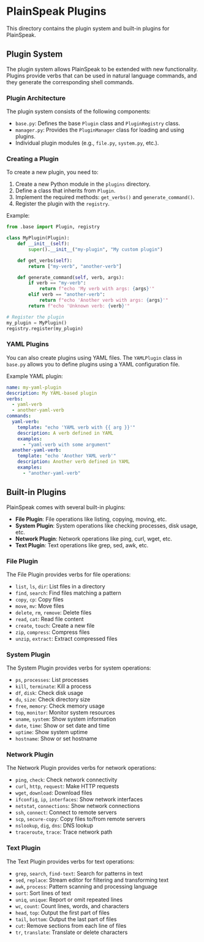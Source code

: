 # PlainSpeak Plugins

This directory contains the plugin system and built-in plugins for PlainSpeak.

## Plugin System

The plugin system allows PlainSpeak to be extended with new functionality. Plugins provide verbs that can be used in natural language commands, and they generate the corresponding shell commands.

### Plugin Architecture

The plugin system consists of the following components:

- `base.py`: Defines the base `Plugin` class and `PluginRegistry` class.
- `manager.py`: Provides the `PluginManager` class for loading and using plugins.
- Individual plugin modules (e.g., `file.py`, `system.py`, etc.).

### Creating a Plugin

To create a new plugin, you need to:

1. Create a new Python module in the `plugins` directory.
2. Define a class that inherits from `Plugin`.
3. Implement the required methods: `get_verbs()` and `generate_command()`.
4. Register the plugin with the `registry`.

Example:

```python
from .base import Plugin, registry

class MyPlugin(Plugin):
    def __init__(self):
        super().__init__("my-plugin", "My custom plugin")

    def get_verbs(self):
        return ["my-verb", "another-verb"]

    def generate_command(self, verb, args):
        if verb == "my-verb":
            return f"echo 'My verb with args: {args}'"
        elif verb == "another-verb":
            return f"echo 'Another verb with args: {args}'"
        return f"echo 'Unknown verb: {verb}'"

# Register the plugin
my_plugin = MyPlugin()
registry.register(my_plugin)
```

### YAML Plugins

You can also create plugins using YAML files. The `YAMLPlugin` class in `base.py` allows you to define plugins using a YAML configuration file.

Example YAML plugin:

```yaml
name: my-yaml-plugin
description: My YAML-based plugin
verbs:
  - yaml-verb
  - another-yaml-verb
commands:
  yaml-verb:
    template: "echo 'YAML verb with {{ arg }}'"
    description: A verb defined in YAML
    examples:
      - "yaml-verb with some argument"
  another-yaml-verb:
    template: "echo 'Another YAML verb'"
    description: Another verb defined in YAML
    examples:
      - "another-yaml-verb"
```

## Built-in Plugins

PlainSpeak comes with several built-in plugins:

- **File Plugin**: File operations like listing, copying, moving, etc.
- **System Plugin**: System operations like checking processes, disk usage, etc.
- **Network Plugin**: Network operations like ping, curl, wget, etc.
- **Text Plugin**: Text operations like grep, sed, awk, etc.

### File Plugin

The File Plugin provides verbs for file operations:

- `list`, `ls`, `dir`: List files in a directory
- `find`, `search`: Find files matching a pattern
- `copy`, `cp`: Copy files
- `move`, `mv`: Move files
- `delete`, `rm`, `remove`: Delete files
- `read`, `cat`: Read file content
- `create`, `touch`: Create a new file
- `zip`, `compress`: Compress files
- `unzip`, `extract`: Extract compressed files

### System Plugin

The System Plugin provides verbs for system operations:

- `ps`, `processes`: List processes
- `kill`, `terminate`: Kill a process
- `df`, `disk`: Check disk usage
- `du`, `size`: Check directory size
- `free`, `memory`: Check memory usage
- `top`, `monitor`: Monitor system resources
- `uname`, `system`: Show system information
- `date`, `time`: Show or set date and time
- `uptime`: Show system uptime
- `hostname`: Show or set hostname

### Network Plugin

The Network Plugin provides verbs for network operations:

- `ping`, `check`: Check network connectivity
- `curl`, `http`, `request`: Make HTTP requests
- `wget`, `download`: Download files
- `ifconfig`, `ip`, `interfaces`: Show network interfaces
- `netstat`, `connections`: Show network connections
- `ssh`, `connect`: Connect to remote servers
- `scp`, `secure-copy`: Copy files to/from remote servers
- `nslookup`, `dig`, `dns`: DNS lookup
- `traceroute`, `trace`: Trace network path

### Text Plugin

The Text Plugin provides verbs for text operations:

- `grep`, `search`, `find-text`: Search for patterns in text
- `sed`, `replace`: Stream editor for filtering and transforming text
- `awk`, `process`: Pattern scanning and processing language
- `sort`: Sort lines of text
- `uniq`, `unique`: Report or omit repeated lines
- `wc`, `count`: Count lines, words, and characters
- `head`, `top`: Output the first part of files
- `tail`, `bottom`: Output the last part of files
- `cut`: Remove sections from each line of files
- `tr`, `translate`: Translate or delete characters
